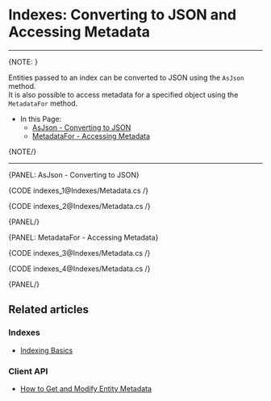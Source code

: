 # Indexes: Converting to JSON and Accessing Metadata

---
{NOTE: }

Entities passed to an index can be converted to JSON using the `AsJson` method.  
It is also possible to access metadata for a specified object using the `MetadataFor` method.  

* In this Page:  
   * [AsJson - Converting to JSON](../indexes/converting-to-json-and-accessing-metadata#asjson---converting-to-json)  
   * [MetadataFor - Accessing Metadata](../indexes/converting-to-json-and-accessing-metadata#metadatafor---accessing-metadata)  

{NOTE/}

---

{PANEL: AsJson - Converting to JSON}

{CODE indexes_1@Indexes/Metadata.cs /}

{CODE indexes_2@Indexes/Metadata.cs /}

{PANEL/}

{PANEL: MetadataFor - Accessing Metadata}

{CODE indexes_3@Indexes/Metadata.cs /}

{CODE indexes_4@Indexes/Metadata.cs /}

{PANEL/}

## Related articles

### Indexes

- [Indexing Basics](../indexes/indexing-basics)

### Client API

- [How to Get and Modify Entity Metadata](../client-api/session/how-to/get-and-modify-entity-metadata)

